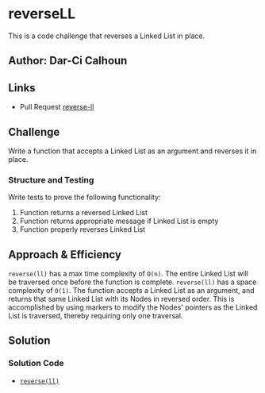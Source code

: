 # reverseLL

This is a code challenge that reverses a Linked List in place.

## Author: Dar-Ci Calhoun

## Links

- Pull Request [reverse-ll](https://github.com/dcalhoun286/data-structures-and-algorithms/pull/55)

## Challenge

Write a function that accepts a Linked List as an argument and reverses it in place.

### Structure and Testing

Write tests to prove the following functionality:

1. Function returns a reversed Linked List
1. Function returns appropriate message if Linked List is empty
1. Function properly reverses Linked List

## Approach & Efficiency

`reverse(ll)` has a max time complexity of `O(n)`. The entire Linked List will be traversed once before the function is complete. `reverse(ll)` has a space complexity of `O(1)`. The function accepts a Linked List as an argument, and returns that same Linked List with its Nodes in reversed order. This is accomplished by using markers to modify the Nodes' pointers as the Linked List is traversed, thereby requiring only one traversal.

## Solution

### Solution Code

- [`reverse(ll)`](./lib/reverse-ll.js)
